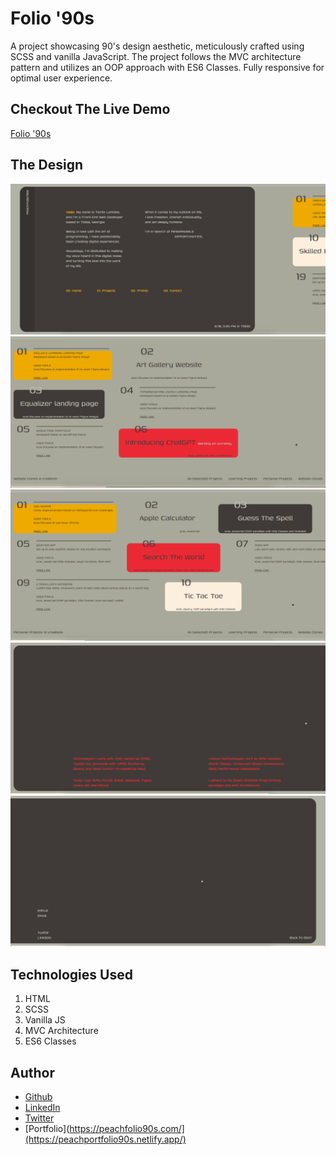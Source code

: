# Folio '90s

A project showcasing 90's design aesthetic, meticulously crafted using SCSS and vanilla JavaScript. The project follows the MVC architecture pattern and utilizes an OOP approach with ES6 Classes. Fully responsive for optimal user experience.

## Checkout The Live Demo

[Folio '90s](https://peachportfolio90s.netlify.app/)

## The Design

![peachfolio90s - Desktop](https://raw.githubusercontent.com/Peac-h/peachfolio90s/main/Screen%20Shot%202023-06-18%20at%205.55.02%20PM.png)
![peachfolio90s - Desktop](https://raw.githubusercontent.com/Peac-h/peachfolio90s/main/Screen%20Shot%202023-06-18%20at%201.45.33%20PM.png)
![peachfolio90s - Desktop](https://raw.githubusercontent.com/Peac-h/peachfolio90s/main/Screen%20Shot%202023-06-18%20at%201.46.01%20PM.png)
![peachfolio90s - Desktop](https://raw.githubusercontent.com/Peac-h/peachfolio90s/main/Screen%20Shot%202023-06-18%20at%201.59.27%20PM.png)
![peachfolio90s - Desktop](https://raw.githubusercontent.com/Peac-h/peachfolio90s/main/Screen%20Shot%202023-06-18%20at%201.59.08%20PM.png)

## Technologies Used

1. HTML
2. SCSS
3. Vanilla JS
4. MVC Architecture
5. ES6 Classes

## Author

- [Github](https://github.com/Peac-h)
- [LinkedIn](https://www.linkedin.com/in/tamta-lomidze-b336b9266/)
- [Twitter](https://twitter.com/p6eac_h)
- [Portfolio](https://peachfolio90s.com/](https://peachportfolio90s.netlify.app/)
